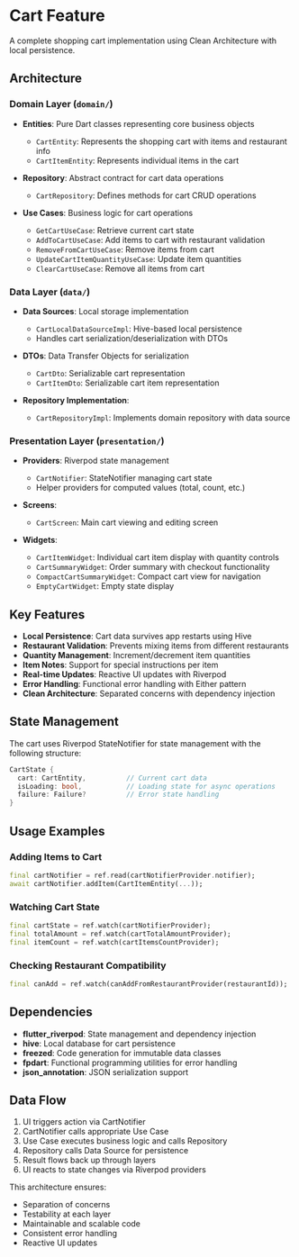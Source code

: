 # Cart Feature

A complete shopping cart implementation using Clean Architecture with local persistence.

## Architecture

### Domain Layer (`domain/`)
- **Entities**: Pure Dart classes representing core business objects
  - `CartEntity`: Represents the shopping cart with items and restaurant info
  - `CartItemEntity`: Represents individual items in the cart
  
- **Repository**: Abstract contract for cart data operations
  - `CartRepository`: Defines methods for cart CRUD operations
  
- **Use Cases**: Business logic for cart operations
  - `GetCartUseCase`: Retrieve current cart state
  - `AddToCartUseCase`: Add items to cart with restaurant validation
  - `RemoveFromCartUseCase`: Remove items from cart
  - `UpdateCartItemQuantityUseCase`: Update item quantities
  - `ClearCartUseCase`: Remove all items from cart

### Data Layer (`data/`)
- **Data Sources**: Local storage implementation
  - `CartLocalDataSourceImpl`: Hive-based local persistence
  - Handles cart serialization/deserialization with DTOs
  
- **DTOs**: Data Transfer Objects for serialization
  - `CartDto`: Serializable cart representation
  - `CartItemDto`: Serializable cart item representation
  
- **Repository Implementation**: 
  - `CartRepositoryImpl`: Implements domain repository with data source

### Presentation Layer (`presentation/`)
- **Providers**: Riverpod state management
  - `CartNotifier`: StateNotifier managing cart state
  - Helper providers for computed values (total, count, etc.)
  
- **Screens**: 
  - `CartScreen`: Main cart viewing and editing screen
  
- **Widgets**:
  - `CartItemWidget`: Individual cart item display with quantity controls
  - `CartSummaryWidget`: Order summary with checkout functionality  
  - `CompactCartSummaryWidget`: Compact cart view for navigation
  - `EmptyCartWidget`: Empty state display

## Key Features

- **Local Persistence**: Cart data survives app restarts using Hive
- **Restaurant Validation**: Prevents mixing items from different restaurants
- **Quantity Management**: Increment/decrement item quantities
- **Item Notes**: Support for special instructions per item
- **Real-time Updates**: Reactive UI updates with Riverpod
- **Error Handling**: Functional error handling with Either pattern
- **Clean Architecture**: Separated concerns with dependency injection

## State Management

The cart uses Riverpod StateNotifier for state management with the following structure:

```dart
CartState {
  cart: CartEntity,          // Current cart data
  isLoading: bool,           // Loading state for async operations  
  failure: Failure?          // Error state handling
}
```

## Usage Examples

### Adding Items to Cart
```dart
final cartNotifier = ref.read(cartNotifierProvider.notifier);
await cartNotifier.addItem(CartItemEntity(...));
```

### Watching Cart State
```dart
final cartState = ref.watch(cartNotifierProvider);
final totalAmount = ref.watch(cartTotalAmountProvider);
final itemCount = ref.watch(cartItemsCountProvider);
```

### Checking Restaurant Compatibility
```dart
final canAdd = ref.watch(canAddFromRestaurantProvider(restaurantId));
```

## Dependencies

- **flutter_riverpod**: State management and dependency injection
- **hive**: Local database for cart persistence  
- **freezed**: Code generation for immutable data classes
- **fpdart**: Functional programming utilities for error handling
- **json_annotation**: JSON serialization support

## Data Flow

1. UI triggers action via CartNotifier
2. CartNotifier calls appropriate Use Case
3. Use Case executes business logic and calls Repository  
4. Repository calls Data Source for persistence
5. Result flows back up through layers
6. UI reacts to state changes via Riverpod providers

This architecture ensures:
- Separation of concerns
- Testability at each layer  
- Maintainable and scalable code
- Consistent error handling
- Reactive UI updates

